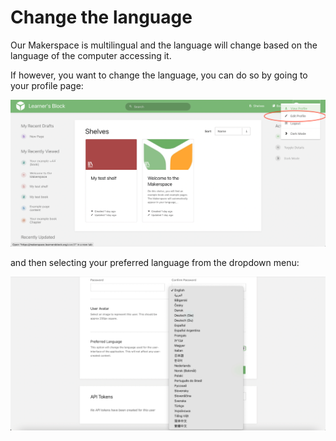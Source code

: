 # Change the language

Our Makerspace is multilingual and the language will change based on the language of the computer accessing it. 

If however, you want to change the language, you can do so by going to your profile page:

![](../../.gitbook/assets/screenshot-2021-03-22-at-19.50.30.png)

and then selecting your preferred language from the dropdown menu:

![](../../.gitbook/assets/screenshot-2021-03-22-at-19.48.03%20%281%29%20%281%29.png)



